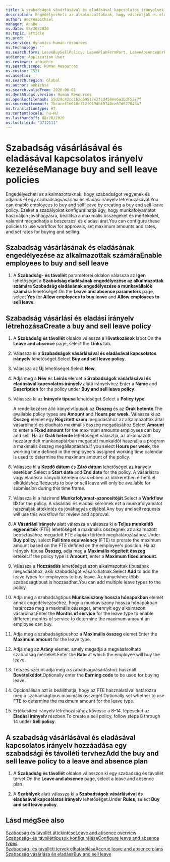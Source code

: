 ```yaml
---
title: A szabadságok vásárlásával és eladásával kapcsolatos irányelvek kezelése
description: Engedélyezheti az alkalmazottaknak, hogy vásárolják és eladják a szabadságukat a Dynamics 365 Human Resources alkalmazásban.
author: andreabichsel
manager: AnnBe
ms.date: 08/20/2020
ms.topic: article
ms.prod: ''
ms.service: dynamics-human-resources
ms.technology: ''
ms.search.form: LeaveBuySellPolicy, LeavePlanFormPart, LeaveAbsenceWorkspace
audience: Application User
ms.reviewer: anbichse
ms.search.scope: Human Resources
ms.custom: 7521
ms.assetid: ''
ms.search.region: Global
ms.author: anbichse
ms.search.validFrom: 2020-06-01
ms.dyn365.ops.version: Human Resources
ms.openlocfilehash: 55d29c42cc1b2d69517e2fcd458ee6a1bdf5277f
ms.sourcegitcommit: 2bcacef1e010c312f019dbf9740ce87d627848a7
ms.translationtype: HT
ms.contentlocale: hu-HU
ms.lasthandoff: 08/20/2020
ms.locfileid: "3712111"
---
```

# <a name="manage-buy-and-sell-leave-policies"></a><span data-ttu-id="d24ba-103">Szabadság vásárlásával és eladásával kapcsolatos irányelv kezelése</span><span class="sxs-lookup"><span data-stu-id="d24ba-103">Manage buy and sell leave policies</span></span>

<span data-ttu-id="d24ba-104">Engedélyezheti az alkalmazottaknak, hogy szabadságot vegyenek és adjanak el egy szabadságvásárlási és eladási irányelv létrehozásával.</span><span class="sxs-lookup"><span data-stu-id="d24ba-104">You can enable employees to buy and sell leave by creating a buy and sell leave policy.</span></span> <span data-ttu-id="d24ba-105">Ezeket a szabályokat konfigurálhatja úgy, hogy munkafolyamatot használjon jóváhagyásra, beállítsa a maximális összegeket és mértékeket, valamint megadhatja a beszerzési és eladási árat.</span><span class="sxs-lookup"><span data-stu-id="d24ba-105">You can configure these policies to use workflow for approvals, set maximum amounts and rates, and set rates for buying and selling.</span></span> 

## <a name="enable-employees-to-buy-and-sell-leave"></a><span data-ttu-id="d24ba-106">Szabadság vásárlásának és eladásának engedélyezése az alkalmazottak számára</span><span class="sxs-lookup"><span data-stu-id="d24ba-106">Enable employees to buy and sell leave</span></span>

1. <span data-ttu-id="d24ba-107">A **Szabadság- és távollét** paraméterei oldalon válassza az **Igen** lehetőséget a **Szabadság eladásának engedélyezése az alkalmazottak számára** **Szabadság eladásának engedélyezése a munkavállalók számára** lehetőséget.</span><span class="sxs-lookup"><span data-stu-id="d24ba-107">On the **Leave and absence parameters** page, select **Yes** for **Allow employees to buy leave** and **Allow employees to sell leave**.</span></span>

## <a name="create-a-buy-and-sell-leave-policy"></a><span data-ttu-id="d24ba-108">Szabadság vásárlási és eladási irányelv létrehozása</span><span class="sxs-lookup"><span data-stu-id="d24ba-108">Create a buy and sell leave policy</span></span>

1. <span data-ttu-id="d24ba-109">A **Szabadság és távollét** oldalon válassza a **Hivatkozások** lapot.</span><span class="sxs-lookup"><span data-stu-id="d24ba-109">On the **Leave and absence** page, select the **Links** tab.</span></span> 

2. <span data-ttu-id="d24ba-110">Válassza ki a **Szabadságok vásárlásával és eladásával kapcsolatos irányelv** lehetőséget.</span><span class="sxs-lookup"><span data-stu-id="d24ba-110">Select **Buy and sell leave policy**.</span></span>

3. <span data-ttu-id="d24ba-111">Válassza az **Új** lehetőséget.</span><span class="sxs-lookup"><span data-stu-id="d24ba-111">Select **New**.</span></span>

4. <span data-ttu-id="d24ba-112">Adja meg a **Név** és **Leírás** elemet a **Szabadságok vásárlásával és eladásával kapcsolatos irányelv** alatti irányelvhez.</span><span class="sxs-lookup"><span data-stu-id="d24ba-112">Enter a **Name** and **Description** for the policy under **Buy and sell leave policy**.</span></span> 

5. <span data-ttu-id="d24ba-113">Válassza ki az **Irányelv típusa** lehetőséget.</span><span class="sxs-lookup"><span data-stu-id="d24ba-113">Select a **Policy type**.</span></span> 

   <span data-ttu-id="d24ba-114">A rendelkezésre álló irányelvtípusok az **Összeg** és az **Órák hetente**.</span><span class="sxs-lookup"><span data-stu-id="d24ba-114">The available policy types are **Amount** and **Hours per week**.</span></span> <span data-ttu-id="d24ba-115">Válassza ki az **Összeg** elemet egy **Rögzített szám** megadásához az alkalmazottak által vásárolható és eladható maximális összeg megadásához.</span><span class="sxs-lookup"><span data-stu-id="d24ba-115">Select **Amount** to enter a **Fixed amount** for the maximum amounts employees can buy and sell.</span></span> <span data-ttu-id="d24ba-116">Ha az **Órák hetente** lehetőséget választja, az alkalmazott hozzárendelt munkanaptárban megadott munkaidőt használja a program a maximális összeg megállapítására.</span><span class="sxs-lookup"><span data-stu-id="d24ba-116">If you select **Hours per week**, the working time defined in the employee's assigned working time calendar is used to determine the maximum amount of the policy.</span></span> 

6. <span data-ttu-id="d24ba-117">Válassza ki a **Kezdő dátum** és **Záró dátum** lehetőséget az irányelv esetében.</span><span class="sxs-lookup"><span data-stu-id="d24ba-117">Select a **Start date** and **End date** for the policy.</span></span> <span data-ttu-id="d24ba-118">A vásárlásra vagy eladásra irányuló kérelem csak ebben az időkeretben érhető el elküldéshez.</span><span class="sxs-lookup"><span data-stu-id="d24ba-118">Requests to buy or sell leave will only be available for submission during this time frame.</span></span> 

7. <span data-ttu-id="d24ba-119">Válassza ki a házirend **Munkafolyamat-azonosítóját**.</span><span class="sxs-lookup"><span data-stu-id="d24ba-119">Select a **Workflow ID** for the policy.</span></span> <span data-ttu-id="d24ba-120">A vásárlási és eladási kérelmek ezt a munkafolyamatot használják áttekintés és jóváhagyás céljából.</span><span class="sxs-lookup"><span data-stu-id="d24ba-120">Any buy and sell requests will use this workflow for review and approval.</span></span> 

8. <span data-ttu-id="d24ba-121">A **Vásárlási irányelv** alatt válassza a válassza ki a **Teljes munkaidő egyenérték** (FTE) lehetőséget a maximális összegnek az alkalmazott beosztásához megadott FTE alapján történő meghatározásához.</span><span class="sxs-lookup"><span data-stu-id="d24ba-121">Under **Buy policy**, select **Full time equivalency** (FTE) to prorate the maximum amount based on the FTE defined on the employee's position.</span></span> <span data-ttu-id="d24ba-122">Ha az irányelv típusa **Összeg**, adja meg a **Maximális rögzített összeg** értékét.</span><span class="sxs-lookup"><span data-stu-id="d24ba-122">If the policy type is **Amount**, enter a **Maximum fixed amount**.</span></span> 

9. <span data-ttu-id="d24ba-123">Válassza a **Hozzáadás** lehetőséget azon alkalmazottak típusának megadásához, akik szabadságot vásárolhatnak.</span><span class="sxs-lookup"><span data-stu-id="d24ba-123">Select **Add** to add the leave types for employees to buy leave.</span></span> <span data-ttu-id="d24ba-124">Az irányelvhez több szabadságtípust is hozzáadhat.</span><span class="sxs-lookup"><span data-stu-id="d24ba-124">You can add multiple leave types to the policy.</span></span> 

10. <span data-ttu-id="d24ba-125">Adja meg a szabadságtípus **Munkaviszony hossza hónapokban** elemét annak engedélyezéséhez, hogy a munkaviszony hossza hónapokban határozza meg a maximális összeget, amennyit egy alkalmazott vásárolhat.</span><span class="sxs-lookup"><span data-stu-id="d24ba-125">Enter the **Months of service** for the leave type to enable different months of service to determine the maximum amount an employee can buy.</span></span> 

11. <span data-ttu-id="d24ba-126">Adja meg a szabadságtípushoz a **Maximális összeg** elemet.</span><span class="sxs-lookup"><span data-stu-id="d24ba-126">Enter the **Maximum amount** for the leave type.</span></span> 

12. <span data-ttu-id="d24ba-127">Adja meg az **Arány** elemet, amely megadja a megvásárolható szabadság mértékét.</span><span class="sxs-lookup"><span data-stu-id="d24ba-127">Enter the **Rate** at which the employee will buy the leave.</span></span> 

13. <span data-ttu-id="d24ba-128">Tetszés szerint adja meg a szabadságvásárláshoz használt **Bevételkódot**.</span><span class="sxs-lookup"><span data-stu-id="d24ba-128">Optionally enter the **Earning code** to be used for buying leave.</span></span> 

14. <span data-ttu-id="d24ba-129">Opcionálisan azt is beállíthatja, hogy az FTE használatával határozza meg a szabadságtípus maximális összegét.</span><span class="sxs-lookup"><span data-stu-id="d24ba-129">Optionally set whether to use FTE to determine the maximum amount for the leave type.</span></span> 

15. <span data-ttu-id="d24ba-130">Értékesítési irányelv létrehozásához kövesse a 8–14. lépéseket az **Eladási irányelv** részben.</span><span class="sxs-lookup"><span data-stu-id="d24ba-130">To create a sell policy, follow steps 8 through 14 under **Sell policy**.</span></span> 

## <a name="add-the-buy-and-sell-leave-policy-to-a-leave-and-absence-plan"></a><span data-ttu-id="d24ba-131">A szabadság vásárlásával és eladásával kapcsolatos irányelv hozzáadása egy szabadsági és távolléti tervhez</span><span class="sxs-lookup"><span data-stu-id="d24ba-131">Add the buy and sell leave policy to a leave and absence plan</span></span>

1. <span data-ttu-id="d24ba-132">A **Szabadság és távollét** oldalon válasszon ki egy szabadság és távollét tervet.</span><span class="sxs-lookup"><span data-stu-id="d24ba-132">On the **Leave and absence** page, select a leave and absence plan.</span></span>

2. <span data-ttu-id="d24ba-133">A **Szabályok** alatt válassza ki a **Szabadságok vásárlásával és eladásával kapcsolatos irányelv** lehetőséget.</span><span class="sxs-lookup"><span data-stu-id="d24ba-133">Under **Rules**, select **Buy and sell leave policy**.</span></span>

## <a name="see-also"></a><span data-ttu-id="d24ba-134">Lásd még</span><span class="sxs-lookup"><span data-stu-id="d24ba-134">See also</span></span>

[<span data-ttu-id="d24ba-135">Szabadság és távollét áttekintése</span><span class="sxs-lookup"><span data-stu-id="d24ba-135">Leave and absence overview</span></span>](hr-leave-and-absence-overview.md)</br>
[<span data-ttu-id="d24ba-136">Szabadság- és távolléttípusok konfigurálása</span><span class="sxs-lookup"><span data-stu-id="d24ba-136">Configure leave and absence types</span></span>](hr-leave-and-absence-types.md)</br>
[<span data-ttu-id="d24ba-137">Szabadság- és távolléti tervek elhatárolása</span><span class="sxs-lookup"><span data-stu-id="d24ba-137">Accrue leave and absence plans</span></span>](hr-leave-and-absence-accrue.md)</br>
[<span data-ttu-id="d24ba-138">Szabadság vásárlása és eladása</span><span class="sxs-lookup"><span data-stu-id="d24ba-138">Buy and sell leave</span></span>](hr-employee-self-service-buy-sell-leave.md)

